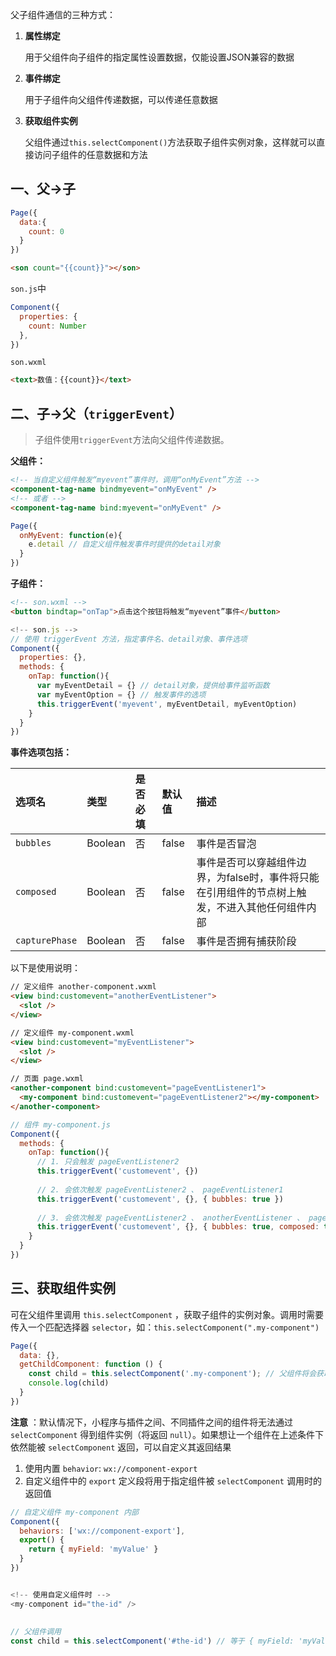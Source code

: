 父子组件通信的三种方式：

1. **属性绑定**

   用于父组件向子组件的指定属性设置数据，仅能设置JSON兼容的数据

2. **事件绑定**

   用于子组件向父组件传递数据，可以传递任意数据

3. **获取组件实例**

   父组件通过`this.selectComponent()`方法获取子组件实例对象，这样就可以直接访问子组件的任意数据和方法

## 一、父->子

```js
Page({
  data:{
    count: 0
  }
})
```

```html
<son count="{{count}}"></son>
```

`son.js`中

```js
Component({
  properties: {
    count: Number
  },
})
```

`son.wxml`

```html
<text>数值：{{count}}</text>
```

## 二、子->父（`triggerEvent`）

> 子组件使用`triggerEvent`方法向父组件传递数据。

**父组件：**

```html
<!-- 当自定义组件触发“myevent”事件时，调用“onMyEvent”方法 -->
<component-tag-name bindmyevent="onMyEvent" />
<!-- 或者 -->
<component-tag-name bind:myevent="onMyEvent" />
```

```js
Page({
  onMyEvent: function(e){
    e.detail // 自定义组件触发事件时提供的detail对象
  }
})
```

**子组件：**

```html
<!-- son.wxml -->
<button bindtap="onTap">点击这个按钮将触发“myevent”事件</button>
```

```js
<!-- son.js -->
// 使用 triggerEvent 方法，指定事件名、detail对象、事件选项
Component({
  properties: {},
  methods: {
    onTap: function(){
      var myEventDetail = {} // detail对象，提供给事件监听函数
      var myEventOption = {} // 触发事件的选项
      this.triggerEvent('myevent', myEventDetail, myEventOption)
    }
  }
})
```

**事件选项包括：**

| 选项名         | 类型    | 是否必填 | 默认值 | 描述                                                         |
| :------------- | :------ | :------- | :----- | :----------------------------------------------------------- |
| `bubbles`      | Boolean | 否       | false  | 事件是否冒泡                                                 |
| `composed`     | Boolean | 否       | false  | 事件是否可以穿越组件边界，为false时，事件将只能在引用组件的节点树上触发，不进入其他任何组件内部 |
| `capturePhase` | Boolean | 否       | false  | 事件是否拥有捕获阶段                                         |

以下是使用说明：

```html
// 定义组件 another-component.wxml
<view bind:customevent="anotherEventListener">
  <slot />
</view>

// 定义组件 my-component.wxml
<view bind:customevent="myEventListener">
  <slot />
</view>

// 页面 page.wxml
<another-component bind:customevent="pageEventListener1">
  <my-component bind:customevent="pageEventListener2"></my-component>
</another-component>
```

```js
// 组件 my-component.js
Component({
  methods: {
    onTap: function(){
      // 1. 只会触发 pageEventListener2
      this.triggerEvent('customevent', {})
      
      // 2. 会依次触发 pageEventListener2 、 pageEventListener1
      this.triggerEvent('customevent', {}, { bubbles: true }) 
      
      // 3. 会依次触发 pageEventListener2 、 anotherEventListener 、 pageEventListener1
      this.triggerEvent('customevent', {}, { bubbles: true, composed: true }) 
    }
  }
})
```

## 三、获取组件实例

可在父组件里调用 `this.selectComponent` ，获取子组件的实例对象。调用时需要传入一个匹配选择器 `selector`，如：`this.selectComponent(".my-component")`

```javascript
Page({
  data: {},
  getChildComponent: function () {
    const child = this.selectComponent('.my-component'); // 父组件将会获取 class 为 my-component 的子组件实例对象，即子组件的 this 
    console.log(child)
  }
})
```

**注意** ：默认情况下，小程序与插件之间、不同插件之间的组件将无法通过 `selectComponent` 得到组件实例（将返回 `null`）。如果想让一个组件在上述条件下依然能被 `selectComponent` 返回，可以自定义其返回结果

1. 使用内置 `behavior`: `wx://component-export`
2. 自定义组件中的 `export` 定义段将用于指定组件被 `selectComponent` 调用时的返回值

```javascript
// 自定义组件 my-component 内部
Component({
  behaviors: ['wx://component-export'],
  export() {
    return { myField: 'myValue' }
  }
})


<!-- 使用自定义组件时 -->
<my-component id="the-id" />
    
    
// 父组件调用
const child = this.selectComponent('#the-id') // 等于 { myField: 'myValue' }
```